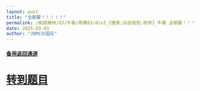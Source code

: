```yaml
---
layout: post
title: "全都要！！！！！"
permalink: /刷题模块/OJ/牛客/周赛83/div3_{搜索;动态规划;枚举}_牛客_全都要！！！！！.md/
date: 2025-03-03
author: "JNMC孙国庆"
---
```


#### [备用返回通道](../../README.md)
# [转到题目](https://ac.nowcoder.com/acm/contest/102896/E)

